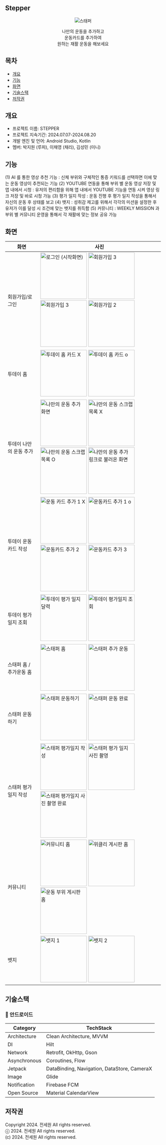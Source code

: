 ## Stepper
<p align="center">
  <img src="https://github.com/user-attachments/assets/66d9c5da-6741-435b-8a35-82d4773baa86" alt="스태퍼"/>
</p>

<div align="center">
  나만의 운동을 추가하고<br>
  운동카드를 추가하여<br>
  원하는 재활 운동을 해보세요
</div>

## 목차
  - [개요](#개요)
  - [기능](#기능) 
  - [화면](#화면)
  - [기술스택](#기술스택)
  - [저작권](#저작권)

## 개요
- 프로젝트 이름: STEPPER
- 프로젝트 지속기간: 2024.07.07-2024.08.20
- 개발 엔진 및 언어: Android Studio, Kotlin
- 멤버: 박지원 (루피), 이채영 (채리), 김성민 (미니)

## 기능
(1) AI 를 통한 영상 추천 기능 : 신체 부위와 구체적인 통증 키워드를 선택하면 이에 맞는 운동 영상이 추천되는 기능 
(2)  YOUTUBE 연동을 통해 부위 별 운동 영상 저장 및 앱 내에서 시청 : 유저의 편리함을 위해 앱 내에서 YOUTUBE 기능을 연동 시켜 영상 링크 저장 및 바로 시청 가능 
(3) 평가 일지 작성 : 운동 진행 후 평가 일지 작성을 통해서 자신의 운동 후 상태를 보고 
(4) 뱃지 : 성취감 제고를 위해서 각각의 미션을 설정한 후 유저가 이를 달성 시 조건에 맞는 뱃지를 취득함
(5) 커뮤니티 : WEEKLY MISSION 과 부위 별 커뮤니티 운영을 통해서 각 재활에 맞는 정보 공유 가능

## 화면
| 화면                      | 사진                                                    |
|---------------------------|---------------------------------------------------------|
| 회원가입/로그인           | <img src="https://github.com/user-attachments/assets/1e55328b-5485-4692-818e-26191a6c77b4" alt="로그인 (시작화면)" width="150"/> <img src="https://github.com/user-attachments/assets/398fae89-9e98-419f-ad5b-33ce7b15ebb1" alt="회원가입 3" width="150"/> <img src="https://github.com/user-attachments/assets/b0b197bc-a7a0-4c3b-9cdd-afc678812629" alt="회원가입 3" width="150"/> <img src="https://github.com/user-attachments/assets/af3acc2a-63fb-45dd-a10c-f8e4ef7cd36b" alt="회원가입 2" width="150"/> |
| 투데이 홈                | <img src="https://github.com/user-attachments/assets/db03fce3-65fd-4267-bd38-406c68478cb2" alt="투데이 홈 카드 X" width="150"/> <img src="https://github.com/user-attachments/assets/9ab2dad2-908f-4957-9506-910aa2d13967" alt="투데이 홈 카드 o" width="150"/> |
| 투데이 나만의 운동 추가   | <img src="https://github.com/user-attachments/assets/db26f6b3-0d20-496a-91a4-bd292ba2132d" alt="나만의 운동 추가 화면" width="150"/> <img src="https://github.com/user-attachments/assets/d71d9474-df83-46f6-95d3-f92b0a13777a" alt="나만의 운동 스크랩 목록 X" width="150"/> <img src="https://github.com/user-attachments/assets/3d988a75-ebc7-42d1-8410-7e6e4c6672a3" alt="나만의 운동 스크랩 목록 O" width="150"/> <img src="https://github.com/user-attachments/assets/3351da13-b49a-499b-880e-4e9a69bfc33d" alt="나만의 운동 추가 링크로 불러온 화면" width="150"/> |
| 투데이 운동 카드 작성     | <img src="https://github.com/user-attachments/assets/5641cc1e-f86e-4df6-afcb-98b25ff1e770" alt="운동 카드 추가 1 X" width="150"/> <img src="https://github.com/user-attachments/assets/c6e20ff7-5e81-4bf8-8464-c83f92ad8a71" alt="운동카드 추가 1 o" width="150"/> <img src="https://github.com/user-attachments/assets/4f3d8ebd-bc94-42e3-a615-0e6c56c329e3" alt="운동카드 추가 2" width="150"/> <img src="https://github.com/user-attachments/assets/84a19194-254a-4ee5-b61a-ff1c5e51f647" alt="운동카드 추가 3" width="150"/> |
| 투데이 평가일지 조회      | <img src="https://github.com/user-attachments/assets/b4721721-6eb4-49f1-9ca4-1df949ecc81d" alt="투데이 평가 일지 달력" width="150"/> <img src="https://github.com/user-attachments/assets/4cf37c35-4225-42bb-947e-20e715287615" alt="투데이 평가일지 조회" width="150"/> |
| 스태퍼 홈 / 추가운동 홈   | <img src="https://github.com/user-attachments/assets/591ff40c-8c6b-4477-801a-041f53ef1b6d" alt="스태퍼 홈" width="150"/> <img src="https://github.com/user-attachments/assets/2058c751-3de9-496e-8610-8eee1838a432" alt="스태퍼 추가 운동" width="150"/> |
| 스태퍼 운동하기           | <img src="https://github.com/user-attachments/assets/e9b6882d-ece3-4b90-b430-c387ca774559" alt="스태퍼 운동하기" width="150"/> <img src="https://github.com/user-attachments/assets/a4cd641e-d1b2-4ffa-b2c9-dab7157dd01e" alt="스태퍼 운동 완료" width="150"/> |
| 스태퍼 평가일지 작성      | <img src="https://github.com/user-attachments/assets/fe5890de-ea3e-4307-aba6-a97ede03d39c" alt="스태퍼 평가일지 작성" width="150"/> <img src="https://github.com/user-attachments/assets/b1b9f8d2-7d4c-4751-9623-0cc01af16cfa" alt="스태퍼 평가 일지 사진 촬영" width="150"/> <img src="https://github.com/user-attachments/assets/68983928-303e-467b-a2bc-2940c80b1f8b" alt="스태퍼 평가일지 사진 촬영 완료" width="150"/> |
| 커뮤니티                  | <img src="https://github.com/user-attachments/assets/4c4d8e0f-fd95-4eeb-98b2-98a403585ad4" alt="커뮤니티 홈" width="150"/> <img src="https://github.com/user-attachments/assets/495ab421-6047-4c58-ad56-45d0e56cf8d3" alt="위클리 게시판 홈" width="150"/> <img src="https://github.com/user-attachments/assets/7c4425e7-4064-4401-b1fb-60c0a31ddd32" alt="운동 부위 게시판 홈" width="150"/> |
| 뱃지                      | <img src="https://github.com/user-attachments/assets/8d2f340c-d88c-4164-96ed-9baedb40b4eb" alt="뱃지 1" width="150"/> <img src="https://github.com/user-attachments/assets/addcb318-d592-4fa2-8228-ab5bb46a6c53" alt="뱃지 2" width="150"/> |

## 기술스택

### **🤖** 안드로이드
| **Category** | **TechStack** |
| --- | --- |
| Architecture | Clean Architecture, MVVM |
| DI | Hilt |
| Network | Retrofit, OkHttp, Gson |
| Asynchronous | Coroutines, Flow |
| Jetpack |  DataBinding, Navigation, DataStore, CameraX |
| Image | Glide |
| Notification | Firebase FCM |
| Open Source | Material CalendarView |

## 저작권
Copyright 2024. 전세원 All rights reserved.<br>
ⓒ 2024. 전세원 All rights reserved.<br>
(c) 2024. 전세원 All rights reserved.
